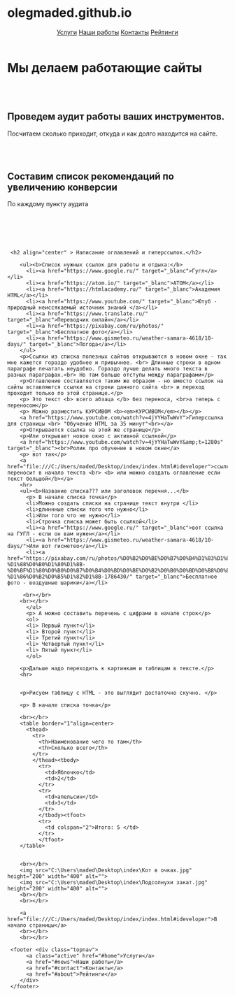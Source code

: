 # olegmaded.github.io
<!DOCTYPE html>

<html>
  <head> 
    <meta http-equiv="Content-Type" content="text/html; charset=UTF-8">
    <title> "Создание и продвижение сайтов" </title>    
    <meta name="description" content="Разрабатываем эффективные решения для вашего бизнеса">	
    <link rel="shortcut icon" href="https://atom.io/favicon.ico">
	<link rel="stylesheet" href="C:/Users/maded/Desktop/index/main.css">
  </head>
  
  <body> 
  <header <div class="topnav">
          <a class="active" href="#home">Услуги</a>
          <a href="#news">Наши работы</a>
          <a href="#contact">Контакты</a>
          <a href="#about">Рейтинги</a>
        </div> </header>
        <h1 id="ideveloper">Мы делаем работающие сайты</h1>
		<br></br>
		<div class="container">
        <div class="main-content">
           <h2>Проведем аудит работы ваших инструментов.</h2>
           <p>Посчитаем сколько приходит, откуда и как долго находится на сайте. </p>
        </div>
        <br></br>
        <aside>
           <h2>Составим список рекомендаций по увеличению конверсии</h2>
           <p>По каждому пункту аудита</p>
        </aside>
        </div>
        <br></br>
        <br></br>
		
	
      
     <h2 align="center" > Написание оглавлений и гиперссылок.</h2>
       
        <ul><b>Список нужных ссылок для работы и отдыха:</b>
          <li><a href="https://www.google.ru/" target="_blanc">Гугл</a></li>
          <li><a href="https://atom.io/" target="_blanc">АТОМ</a></li>
          <li><a href="https://htmlacademy.ru/" target="_blanc">Академия HTML</a></li>
          <li><a href="https://www.youtube.com/" target="_blanc">Ютуб - природный неиссякаемый источник знаний </a></li>
          <li><a href="https://www.translate.ru/" target="_blanc">Переводчик онлайн</a></li>
          <li><a href="https://pixabay.com/ru/photos/" target="_blanc">Бесплатное фото</a></li>
          <li><a href="https://www.gismeteo.ru/weather-samara-4618/10-days/" target="_blanc">Погода</a></li>
        </ul>
        <p>Ссылки из списка полезных сайтов открываются в новом окне - так мне кажется гораздо удобнее и привычнее. <br> Длинные строки в одном параграфе печатать неудобно. Гораздо лучше делать много текста в разных параграфах.<br> Но там больше отступы между параграфами</p>
        <p>Оглавление составляется таким же образом - но вместо ссылок на сайты вставляются ссылки на строки данного сайта <br> и переход проходит только по этой странице.</p> 
        <p> Это текст <b> всего абзаца </b> без переноса, <br>а теперь с переносом</p>
        <p> Можно разместить КУРСИВОМ <b><em>КУРСИВОМ</em></b></p>
        <a href="https://www.youtube.com/watch?v=4jYYHaTwWvY">Гиперссылка для страницы <br> "Обучение HTML за 35 минут"<br></a>
        <p>Открывается ссылка на этой же странице</p>
        <p>Или открывает новое окно с активной ссылкой</p>
        <a href="https://www.youtube.com/watch?v=4jYYHaTwWvY&amp;t=1280s" target="_blanc"><br>Ролик про обучение в новом окне</a>
        <p> вот так</p>
        <a href="file:///C:/Users/maded/Desktop/index/index.html#ideveloper">ссылка переносит в начало текста <br> <b> или можно создать оглавление если текст большой</b></a>
        <hr>
        <ul><b>Название списка??? или заголовок перечня...</b>
          <p> В начале списка точка</p>
          <li>Можно создать списки на странице текст внутри </li>
          <li>длиннные списки того что нужно</li>
          <li>Или того что не нужно</li>
          <li>Строчка списка может быть ссылкой</li>
          <li><a href="https://www.google.ru/" target="_blanc">вот ссылка на ГУГЛ - если он вам нужен</a></li>
          <li><a href="https://www.gismeteo.ru/weather-samara-4618/10-days/">Или вот гисметео</a></li>
          <li><a href="https://pixabay.com/ru/photos/%D0%B2%D0%BE%D0%B7%D0%B4%D1%83%D1%88%D0%BD%D1%8B%D0%B5-%D1%88%D0%B0%D1%80%D1%8B-%D0%BF%D1%80%D0%B0%D0%B7%D0%B4%D0%BD%D0%BE%D0%B2%D0%B0%D0%BD%D0%B8%D0%B5-%D1%86%D0%B2%D0%B5%D1%82%D1%8B-1786430/" target="_blanc">Бесплатное фото - воздушные шарики</a></li>
		  
		 <br></br>
        <br></br>
		  </ul>
		  <p> А можно составить перечень с цифрами в начале строк</p>
		  <ol>
		  <li> Первый пункт</li>
		  <li> Второй пункт</li>
		  <li> Третий пункт</li>
		  <li> Четвертый пункт</li>
		  <li> Пятый пункт</li>
		  </ol>
		  	  
        <p>Дальше надо переходить к картинкам и таблицам в тексте.</p>
        <hr>
    	
		
        <p>Рисуем таблицу с HTML - это выглядит достаточно скучно. </p>
        
		<p> В начале списка точка</p>
	    
        <br></br>
        <table border="1"align=center>
          <thead>
            <tr>
              <th>Наименование чего то там</th>
              <th>Сколько всего</th>
            </tr>
            </thead><tbody>
              <tr>
                <td>Яблочко</td>
                <td>2</td>
              </tr>
              <tr>
                <td>апельсин</td>
                <td>3</td>
              </tr>
              </tbody><tfoot>
              <tr>
                <td colspan="2">Итого: 5 </td>
              </tr>
              </tfoot>          
        </table>
       
       
        <br></br>
		<img src="C:\Users\maded\Desktop\index\Кот в очках.jpg" height="200" width="400" alt="">
		<img src="C:\Users\maded\Desktop\index\Подсолнухи закат.jpg" height="200" width="400" alt="">
    	<br></br>
        <br></br>
		
		<a href="file:///C:/Users/maded/Desktop/index/index.html#ideveloper">В начало страницы</a>
		<br></br>
        <br></br>

     <footer <div class="topnav">
          <a class="active" href="#home">Услуги</a>
          <a href="#news">Наши работы</a>
          <a href="#contact">Контакты</a>
          <a href="#about">Рейтинги</a>
        </div> 
     </footer>
  
</body>
</html>
